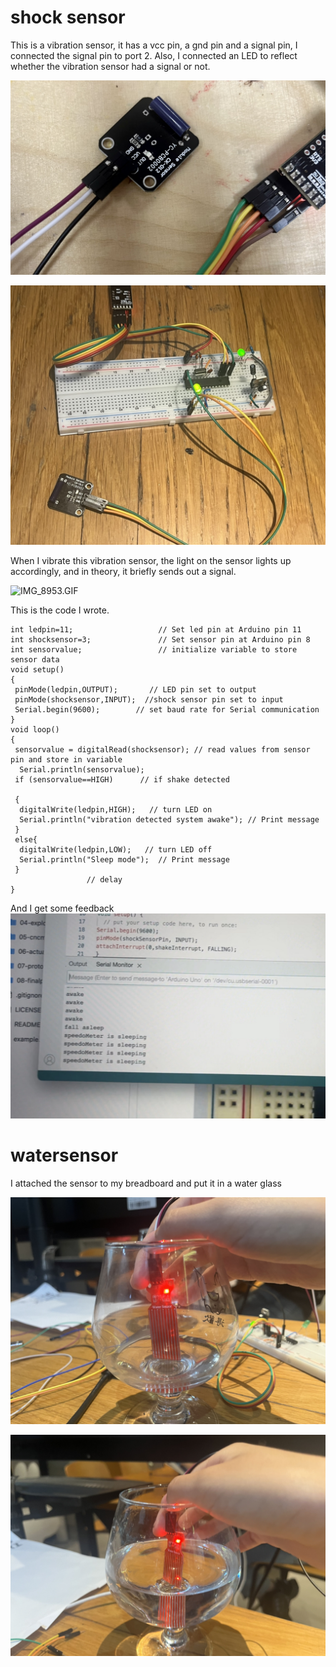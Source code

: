 # shock sensor   
This is a vibration sensor, it has a vcc pin, a gnd pin and a signal pin, I connected the signal pin to port 2. Also, I connected an LED to reflect whether the vibration sensor had a signal or not.  

![IMG_8972.jpg](https://github.com/xinxinwang233/wang-Xinyi-s-assignments/blob/main/03-sensors/images/IMG_8972.jpg)  

![IMG_8968.jpg](https://github.com/xinxinwang233/wang-Xinyi-s-assignments/blob/main/03-sensors/images/IMG_8968.jpg)  

When I vibrate this vibration sensor, the light on the sensor lights up accordingly, and in theory, it briefly sends out a signal.

![IMG_8953.GIF](https://github.com/xinxinwang233/wang-Xinyi-s-assignments/blob/main/03-sensors/images/IMG_8953.GIF)

This is the code I wrote.

```
int ledpin=11;                   // Set led pin at Arduino pin 11  
int shocksensor=3;               // Set sensor pin at Arduino pin 8  
int sensorvalue;                 // initialize variable to store sensor data  
void setup()
{
 pinMode(ledpin,OUTPUT);       // LED pin set to output
 pinMode(shocksensor,INPUT);  //shock sensor pin set to input
 Serial.begin(9600);        // set baud rate for Serial communication
}
void loop() 
{
 sensorvalue = digitalRead(shocksensor); // read values from sensor pin and store in variable
  Serial.println(sensorvalue);
 if (sensorvalue==HIGH)      // if shake detected

 {
  digitalWrite(ledpin,HIGH);   // turn LED on
  Serial.println("vibration detected system awake"); // Print message 
 }
 else{
  digitalWrite(ledpin,LOW);   // turn LED off
  Serial.println("Sleep mode");  // Print message
 }
                 // delay 
}

```  
And I get some feedback  
![IMG_8970.jpg](https://github.com/xinxinwang233/wang-Xinyi-s-assignments/blob/main/03-sensors/images/IMG_8970.jpg)  


# watersensor

I attached the sensor to my breadboard and put it in a water glass

![IMG_8974.jpg](https://github.com/xinxinwang233/wang-Xinyi-s-assignments/blob/main/03-sensors/images/IMG_8974.jpg)  

![IMG_8973.jpg](https://github.com/xinxinwang233/wang-Xinyi-s-assignments/blob/main/03-sensors/images/IMG_8973.jpg)  
